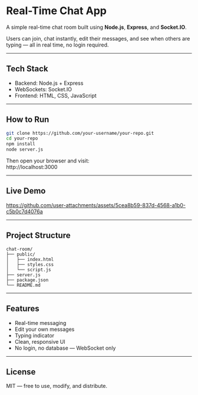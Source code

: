 # Real-Time Chat App

A simple real-time chat room built using **Node.js**, **Express**, and **Socket.IO**.

Users can join, chat instantly, edit their messages, and see when others are typing — all in real time, no login required.

---

## Tech Stack

- Backend: Node.js + Express  
- WebSockets: Socket.IO  
- Frontend: HTML, CSS, JavaScript  

---

## How to Run

```bash
git clone https://github.com/your-username/your-repo.git
cd your-repo
npm install
node server.js
```

Then open your browser and visit:  
http://localhost:3000

---

## Live Demo

https://github.com/user-attachments/assets/5cea8b59-837d-4568-a1b0-c5b0c7d4076a

---

## Project Structure

```
chat-room/
├── public/
│   ├── index.html
│   ├── styles.css
│   └── script.js
├── server.js
├── package.json
└── README.md
```

---

## Features

- Real-time messaging  
- Edit your own messages  
- Typing indicator  
- Clean, responsive UI  
- No login, no database — WebSocket only

---

## License

MIT — free to use, modify, and distribute.
